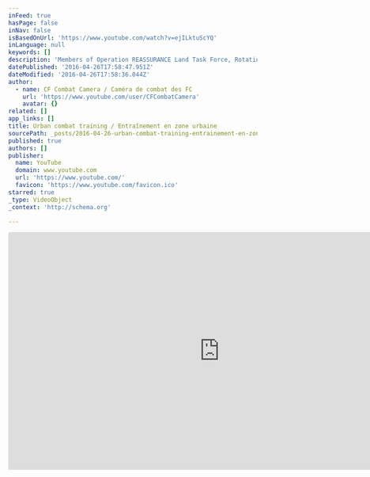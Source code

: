 ```yaml
---
inFeed: true
hasPage: false
inNav: false
isBasedOnUrl: 'https://www.youtube.com/watch?v=ejILktuScYQ'
inLanguage: null
keywords: []
description: 'Members of Operation REASSURANCE Land Task Force, Rotation 5, the Polish 25th Air Cavalry Brigade and 7th Coastal Defence Brigade take part in urban combat training, in the Drawsko Pomorskie Training Area, Poland on March 4 and 11, 2016.'
datePublished: '2016-04-26T17:58:47.951Z'
dateModified: '2016-04-26T17:58:36.044Z'
author:
  - name: CF Combat Camera / Caméra de combat des FC
    url: 'https://www.youtube.com/user/CFCombatCamera'
    avatar: {}
related: []
app_links: []
title: Urban combat training / Entraînement en zone urbaine
sourcePath: _posts/2016-04-26-urban-combat-training-entrainement-en-zone-urbaine.md
published: true
authors: []
publisher:
  name: YouTube
  domain: www.youtube.com
  url: 'https://www.youtube.com/'
  favicon: 'https://www.youtube.com/favicon.ico'
starred: true
_type: VideoObject
_context: 'http://schema.org'

---
```

<iframe src="https://cdn.embedly.com/widgets/media.html?src=https%3A%2F%2Fwww.youtube.com%2Fembed%2FejILktuScYQ%3Ffeature%3Doembed&amp;url=https%3A%2F%2Fwww.youtube.com%2Fwatch%3Fv%3DejILktuScYQ&amp;image=https%3A%2F%2Fi.ytimg.com%2Fvi%2FejILktuScYQ%2Fhqdefault.jpg&amp;key=b7d04c9b404c499eba89ee7072e1c4f7&amp;type=text%2Fhtml&amp;schema=youtube" width="854" height="480" scrolling="no" frameborder="0" allowfullscreen="" style=""></iframe>